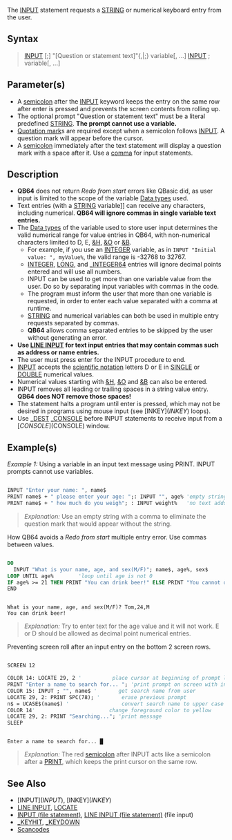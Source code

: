 The [INPUT](INPUT) statement requests a [STRING](STRING) or numerical keyboard entry from the user.

## Syntax

>  [INPUT](INPUT) [;] "[Question or statement text]"{,|;} variable[, ...]
>  [INPUT](INPUT) ; variable[, ...]

## Parameter(s)

* A [semicolon](semicolon) after the [INPUT](INPUT) keyword keeps the entry on the same row after enter is pressed  and prevents the screen contents from rolling up.
* The optional prompt "Question or statement text" must be a literal predefined [STRING](STRING). **The prompt cannot use a variable.**
* [Quotation mark](Quotation-mark)s are required except when a semicolon follows [INPUT](INPUT). A question mark will appear before the cursor.
* A [semicolon](semicolon) immediately after the text statement will display a question mark with a space after it. Use a [comma](comma) for input statements.

## Description

* **QB64** does not return *Redo from start* errors like QBasic did, as user input is limited to the scope of the variable [Data types](Data-types) used.
* Text entries (with a [STRING](STRING) variable]] can receive any characters, including numerical. **QB64 will ignore commas in single variable text entries.**
* The [Data types](Data-types) of the variable used to store user input determines the valid numerical range for value entries in QB64, with non-numerical characters limited to D, E, [&H](&H), [&O](&O) or [&B](&B).
  * For example, if you use an [INTEGER](INTEGER) variable, as in `INPUT "Initial value: ", myValue%`, the valid range is -32768 to 32767.
  * [INTEGER](INTEGER), [LONG](LONG), and [_INTEGER64](_INTEGER64) entries will ignore decimal points entered and will use all numbers.
  * INPUT can be used to get more than one variable value from the user. Do so by separating input variables with commas in the code.
  * The program must inform the user that more than one variable is requested, in order to enter each value separated with a comma at runtime.
  * [STRING](STRING) and numerical variables can both be used in multiple entry requests separated by commas.
  * **QB64**  allows comma separated entries to be skipped by the user without generating an error.
* **Use [LINE INPUT](LINE-INPUT) for text input entries that may contain commas such as address or name entries.**
* The user must press enter for the INPUT procedure to end. <!-- redundant: Multiple entries can be skipped. -->
* [INPUT](INPUT) accepts the [scientific notation](scientific-notation) letters D or E in [SINGLE](SINGLE) or [DOUBLE](DOUBLE) numerical values.
* Numerical values starting with [&H](&H), [&O](&O) and [&B](&B) can also be entered.
* INPUT removes all leading or trailing spaces in a string value entry. **QB64 does NOT remove those spaces!**
* The statement halts a program until enter is pressed, which may not be desired in programs using mouse input (see [INKEY$](INKEY$) loops).
* Use [_DEST](_DEST) [_CONSOLE](_CONSOLE) before INPUT statements to receive input from a [$CONSOLE]($CONSOLE) window.

## Example(s)

*Example 1:* Using a variable in an input text message using PRINT. INPUT prompts cannot use variables.

```vb

INPUT "Enter your name: ", name$
PRINT name$ + " please enter your age: ";: INPUT "", age% 'empty string with comma
PRINT name$ + " how much do you weigh"; : INPUT weight%   'no text adds ? 

```

> *Explanation:* Use an empty string with a comma to eliminate the question mark that would appear without the string.

How QB64 avoids a *Redo from start* multiple entry error. Use commas between values.

```vb

DO
  INPUT "What is your name, age, and sex(M/F)"; name$, age%, sex$
LOOP UNTIL age%        'loop until age is not 0
IF age% >= 21 THEN PRINT "You can drink beer!" ELSE PRINT "You cannot drink beer yet!"
END 

```

```text

What is your name, age, and sex(M/F)? Tom,24,M
You can drink beer!

```

> *Explanation:* Try to enter text for the age value and it will not work. E or D should be allowed as decimal point numerical entries.

Preventing screen roll after an input entry on the bottom 2 screen rows.

```vb

SCREEN 12

COLOR 14: LOCATE 29, 2 '          place cursor at beginning of prompt line
PRINT "Enter a name to search for... "; 'print prompt on screen with input to follow
COLOR 15: INPUT ; "", name$ '       get search name from user
LOCATE 29, 2: PRINT SPC(78); '       erase previous prompt
n$ = UCASE$(name$) '                 convert search name to upper case
COLOR 14'                        change foreground color to yellow
LOCATE 29, 2: PRINT "Searching..."; 'print message
SLEEP 

```

```text

Enter a name to search for... █

```

>  *Explanation:* The red [semicolon](semicolon) after INPUT acts like a semicolon after a [PRINT](PRINT), which keeps the print cursor on the same row.

## See Also

* [INPUT$](INPUT$), [INKEY$](INKEY$)
* [LINE INPUT](LINE-INPUT), [LOCATE](LOCATE)
* [INPUT (file statement)](INPUT-(file-statement)), [LINE INPUT (file statement)](LINE-INPUT-(file-statement)) (file input)
* [_KEYHIT](_KEYHIT), [_KEYDOWN](_KEYDOWN)
* [Scancodes](Scancodes)
